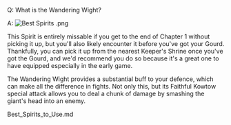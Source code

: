 Q: What is the Wandering Wight?

A:
![Best Spirits .png](https://oyster.ignimgs.com/mediawiki/apis.ign.com/black-myth-wukong/a/a2/Best_Spirits_.png)

This Spirit is entirely missable if you get to the end of Chapter 1 without picking it up, but you'll also likely encounter it before you've got your Gourd. Thankfully, you can pick it up from the nearest Keeper's Shrine once you've got the Gourd, and we'd recommend you do so because it's a great one to have equipped especially in the early game. 

The Wandering Wight provides a substantial buff to your defence, which can make all the difference in fights. Not only this, but its Faithful Kowtow special attack allows you to deal a chunk of damage by smashing the giant's head into an enemy. 

Best_Spirits_to_Use.md